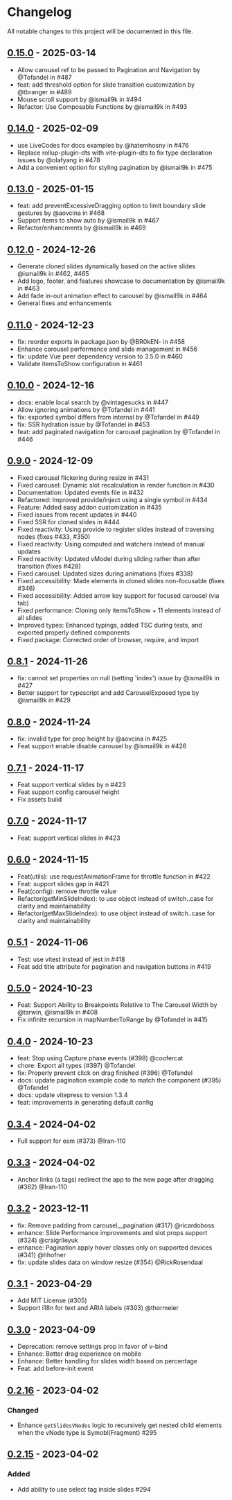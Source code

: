 # Changelog

All notable changes to this project will be documented in this file.

## [0.15.0](https://github.com/ismail9k/vue3-carousel/releases/tag/v0.15.0) - 2025-03-14

- Allow carousel ref to be passed to Pagination and Navigation by @Tofandel in #487
- feat: add threshold option for slide transition customization by @tbranger in #489
- Mouse scroll support by @ismail9k in #494
- Refactor: Use Composable Functions by @ismail9k in #493

## [0.14.0](https://github.com/ismail9k/vue3-carousel/releases/tag/v0.14.0) - 2025-02-09

- use LiveCodes for docs examples by @hatemhosny in #476
- Replace rollup-plugin-dts with vite-plugin-dts to fix type declaration issues by @olafyang in #478
- Add a convenient option for styling pagination by @ismail9k in #475

## [0.13.0](https://github.com/ismail9k/vue3-carousel/releases/tag/v0.13.0) - 2025-01-15

- feat: add preventExcessiveDragging option to limit boundary slide gestures by @aovcina in #468
- Support items to show auto by @ismail9k in #467
- Refactor/enhancments by @ismail9k in #469

## [0.12.0](https://github.com/ismail9k/vue3-carousel/releases/tag/v0.12.0) - 2024-12-26

- Generate cloned slides dynamically based on the active slides @ismail9k in #462, #465
- Add logo, footer, and features showcase to documentation by @ismail9k in #463
- Add fade in-out animation effect to carousel by @ismail9k in #464
- General fixes and enhancements

## [0.11.0](https://github.com/ismail9k/vue3-carousel/releases/tag/v0.11.0) - 2024-12-23

- fix: reorder exports in package.json by @BR0kEN- in #458
- Enhance carousel performance and slide management in #456
- fix: update Vue peer dependency version to 3.5.0 in #460
- Validate itemsToShow configuration in #461

## [0.10.0](https://github.com/ismail9k/vue3-carousel/releases/tag/v0.10.0) - 2024-12-16

- docs: enable local search by @vintagesucks in #447
- Allow ignoring animations by @Tofandel in #441
- fix: exported symbol differs from internal by @Tofandel in #449
- fix: SSR hydration issue by @Tofandel in #453
- feat: add paginated navigation for carousel pagination by @Tofandel in #446

## [0.9.0](https://github.com/ismail9k/vue3-carousel/releases/tag/v0.9.0) - 2024-12-09

- Fixed carousel flickering during resize in #431
- Fixed carousel: Dynamic slot recalculation in render function in #430
- Documentation: Updated events file in #432
- Refactored: Improved provide/inject using a single symbol in #434
- Feature: Added easy addon customization in #435
- Fixed issues from recent updates in #440
- Fixed SSR for cloned slides in #444
- Fixed reactivity: Using provide to register slides instead of traversing nodes (fixes #433, #350)
- Fixed reactivity: Using computed and watchers instead of manual updates
- Fixed reactivity: Updated vModel during sliding rather than after transition (fixes #428)
- Fixed carousel: Updated sizes during animations (fixes #338)
- Fixed accessibility: Made elements in cloned slides non-focusable (fixes #346)
- Fixed accessibility: Added arrow key support for focused carousel (via tab)
- Fixed performance: Cloning only itemsToShow + 11 elements instead of all slides
- Improved types: Enhanced typings, added TSC during tests, and exported properly defined components
- Fixed package: Corrected order of browser, require, and import

## [0.8.1](https://github.com/ismail9k/vue3-carousel/releases/tag/v0.8.1) - 2024-11-26

- fix: cannot set properties on null (setting 'index') issue by @ismail9k in #427
- Better support for typescript and add CarouselExposed type by @ismail9k in #429

## [0.8.0](https://github.com/ismail9k/vue3-carousel/releases/tag/v0.8.0) - 2024-11-24

- fix: invalid type for prop height by @aovcina in #425
- Feat support enable disable carousel by @ismail9k in #426
  
## [0.7.1](https://github.com/ismail9k/vue3-carousel/releases/tag/v0.7.1) - 2024-11-17

- Feat support vertical slides by n #423
- Feat support config carousel height
- Fix assets build

## [0.7.0](https://github.com/ismail9k/vue3-carousel/releases/tag/v0.7.0) - 2024-11-17

- Feat: support vertical slides in #423

## [0.6.0](https://github.com/ismail9k/vue3-carousel/releases/tag/v0.6.0) - 2024-11-15

- Feat(utils): use requestAnimationFrame for throttle function in #422
- Feat: support slides gap in #421
- Feat(config): remove throttle value
- Refactor(getMinSlideIndex): to use object instead of switch..case for clarity and maintainability
- Refactor(getMaxSlideIndex): to use object instead of switch..case for clarity and maintainability

## [0.5.1](https://github.com/ismail9k/vue3-carousel/releases/tag/v0.5.1) - 2024-11-06

- Test: use vitest instead of jest in #418
- Feat add title attribute for pagination and navigation buttons in #419

## [0.5.0](https://github.com/ismail9k/vue3-carousel/releases/tag/v0.5.0) - 2024-10-23

- Feat: Support Ability to Breakpoints Relative to The Carousel Width by @tarwin, @ismail9k in #408
- Fix infinite recursion in mapNumberToRange by @Tofandel in #415

## [0.4.0](https://github.com/ismail9k/vue3-carousel/releases/tag/v0.4.0) - 2024-10-23

- feat: Stop using Capture phase events (#398) @coofercat
- chore: Export all types (#397) @Tofandel
- fix: Properly prevent click on drag finished (#396) @Tofandel
- docs: update pagination example code to match the component (#395) @Tofandel
- docs: update vitepress to version 1.3.4
- feat: improvements in generating default config

## [0.3.4](https://github.com/ismail9k/vue3-carousel/releases/tag/v0.3.4) - 2024-04-02

- Full support for esm (#373) @Iran-110

## [0.3.3](https://github.com/ismail9k/vue3-carousel/releases/tag/v0.3.3) - 2024-04-02

- Anchor links (a tags) redirect the app to the new page after dragging (#362) @Iran-110

## [0.3.2](https://github.com/ismail9k/vue3-carousel/releases/tag/v0.3.2) - 2023-12-11

- fix: Remove padding from carousel__pagination (#317) @ricardoboss
- enhance: Slide Performance improvements and slot props support (#324) @craigrileyuk
- enhance: Pagination apply hover classes only on supported devices (#341) @hhofner
- fix: update slides data on window resize (#354) @RickRosendaal

## [0.3.1](https://github.com/ismail9k/vue3-carousel/releases/tag/v0.3.1) - 2023-04-29

- Add MIT License (#305)
- Support i18n for text and ARIA labels (#303) @thormeier

## [0.3.0](https://github.com/ismail9k/vue3-carousel/releases/tag/v0.2.16) - 2023-04-09

- Deprecation: remove settings prop in favor of v-bind
- Enhance: Better drag experience on mobile
- Enhance: Better handling for slides width based on percentage
- Feat: add before-init event

## [0.2.16](https://github.com/ismail9k/vue3-carousel/releases/tag/v0.2.16) - 2023-04-02

### Changed

- Enhance `getSlidesVNodes` logic to recursively get nested child elements when the vNode type is Symobl(Fragment) #295

## [0.2.15](https://github.com/ismail9k/vue3-carousel/releases/tag/v0.2.15) - 2023-04-02

### Added

- Add ability to use select tag inside slides #294
